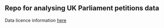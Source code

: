 ## Repo for analysing UK Parliament petitions data

Data licence information [here](https://www.nationalarchives.gov.uk/doc/open-government-licence/version/3/)

